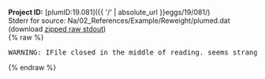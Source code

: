 **Project ID:** [plumID:19.081]({{ '/' | absolute_url }}eggs/19/081/)  
Stderr for source:  Na/02_References/Example/Reweight/plumed.dat   
(download [zipped raw stdout](plumed.dat.plumed_master.stdout.txt.zip))  
{% raw %}
<pre>
WARNING: IFile closed in the middle of reading. seems strange!
</pre>
{% endraw %}
